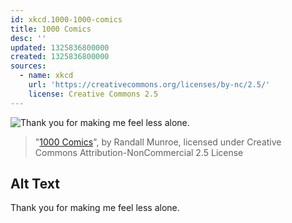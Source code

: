 ```yaml
---
id: xkcd.1000-1000-comics
title: 1000 Comics
desc: ''
updated: 1325836800000
created: 1325836800000
sources:
  - name: xkcd
    url: 'https://creativecommons.org/licenses/by-nc/2.5/'
    license: Creative Commons 2.5
---
```

![Thank you for making me feel less alone.](https://imgs.xkcd.com/comics/1000_comics.png)
> "[1000 Comics](https://xkcd.com/1000/)", by Randall Munroe, licensed under Creative Commons Attribution-NonCommercial 2.5 License

## Alt Text
Thank you for making me feel less alone.
